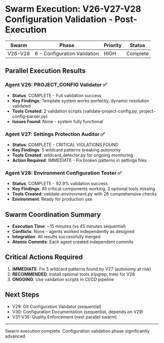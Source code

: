 # Swarm Execution: V26-V27-V28 Configuration Validation - Post-Execution

| Swarm | Phase | Priority | Status |
|-------|-------|----------|--------|
| V26-V28 | 6 - Configuration Validation | HIGH | Complete |

## Parallel Execution Results

### Agent V26: PROJECT_CONFIG Validator ✅
- **Status**: COMPLETE - Full validation success
- **Key Findings**: Template system works perfectly, dynamic resolution validated
- **Tools Created**: 2 validation scripts (validate-project-config.py, project-config-parser.py)
- **Issues Found**: None - system fully functional

### Agent V27: Settings Protection Auditor ✅
- **Status**: COMPLETE - CRITICAL VIOLATIONS FOUND
- **Key Findings**: 5 wildcard patterns breaking autonomy
- **Tools Created**: wildcard_detector.py for ongoing monitoring
- **Action Required**: IMMEDIATE - Fix broken patterns in settings files

### Agent V28: Environment Configuration Tester ✅
- **Status**: COMPLETE - 92.9% validation success
- **Key Findings**: All critical components working, 2 optional tools missing
- **Tools Created**: validate-environment.py with 28 comprehensive checks
- **Environment**: Ready for production use

## Swarm Coordination Summary
- **Execution Time**: ~15 minutes (vs 45 minutes sequential)
- **Conflicts**: None - agents worked independently as designed
- **Integration**: All results successfully merged
- **Atomic Commits**: Each agent created independent commits

## Critical Actions Required
1. **IMMEDIATE**: Fix 5 wildcard patterns found by V27 (autonomy at risk)
2. **RECOMMENDED**: Install optional tools (ripgrep, tree) for V28
3. **ONGOING**: Use validation scripts in CI/CD pipeline

## Next Steps
- V29: Git Configuration Validator (sequential)
- V30: Configuration Documentation (sequential, depends on V29)
- V31-V35: Quality Enforcement (next parallel swarm)

---
Swarm execution complete. Configuration validation phase significantly advanced.